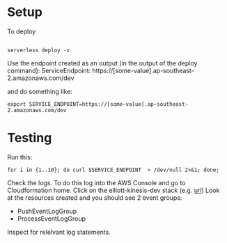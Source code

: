 # Setup
To deploy

```

serverless deploy -v
```

Use the endpoint created as an output (in the output of the deploy command):
ServiceEndpoint: https://[some-value].ap-southeast-2.amazonaws.com/dev

and do something like:
```
export SERVICE_ENDPOINT=https://[some-value].ap-southeast-2.amazonaws.com/dev
```

# Testing
Run this:
```
for i in {1..10}; do curl $SERVICE_ENDPOINT  > /dev/null 2>&1; done;
```

Check the logs. To do this log into the AWS Console and go to Cloudformation home. Click on the elliott-kinesis-dev stack (e.g. [url](https://ap-southeast-2.console.aws.amazon.com/cloudformation/home?region=ap-southeast-2#/stacks/resources?filteringText=&filteringStatus=active&viewNested=true&hideStacks=false&stackId=arn%3Aaws%3Acloudformation%3Aap-southeast-2%3A773592622512%3Astack%2Felliott-kinesis-dev%2F28016050-0b66-11ea-9dd7-0a960248e856)) Look at the resources created and you should see 2 event groups:

* PushEventLogGroup
* ProcessEventLogGroup

Inspect for relelvant log statements.